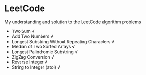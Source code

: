 # LeetCode
My understanding and solution to the LeetCode algorithm problems

- Two Sum √
- Add Two Numbers √
- Longest Substring Without Repeating Characters √
- Median of Two Sorted Arrays √
- Longest Palindromic Substring √
- ZigZag Conversion √
- Reverse Integer √
- String to Integer (atoi) √
